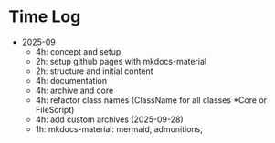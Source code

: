 # Time Log

- 2025-09
  - 4h: concept and setup
  - 2h: setup github pages with mkdocs-material
  - 2h: structure and initial content
  - 4h: documentation 
  - 4h: archive and core
  - 4h: refactor class names (ClassName for all classes *Core or FileScript)
  - 4h: add custom archives (2025-09-28) 
  - 1h: mkdocs-material: mermaid, admonitions,  